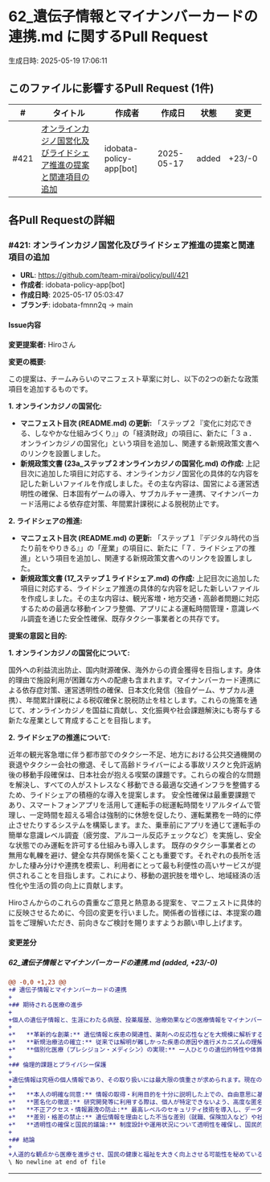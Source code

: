 # 62_遺伝子情報とマイナンバーカードの連携.md に関するPull Request

生成日時: 2025-05-19 17:06:11

## このファイルに影響するPull Request (1件)

| # | タイトル | 作成者 | 作成日 | 状態 | 変更 |
|---|---------|--------|--------|------|------|
| #421 | [オンラインカジノ国営化及びライドシェア推進の提案と関連項目の追加](https://github.com/team-mirai/policy/pull/421) | idobata-policy-app[bot] | 2025-05-17 | added | +23/-0 |

## 各Pull Requestの詳細

### #421: オンラインカジノ国営化及びライドシェア推進の提案と関連項目の追加

- **URL**: https://github.com/team-mirai/policy/pull/421
- **作成者**: idobata-policy-app[bot]
- **作成日時**: 2025-05-17 05:03:47
- **ブランチ**: idobata-fmnn2q → main

#### Issue内容

**変更提案者:** Hiroさん

**変更の概要:**

この提案は、チームみらいのマニフェスト草案に対し、以下の2つの新たな政策項目を追加するものです。

**1. オンラインカジノの国営化:**

*   **マニフェスト目次 (README.md) の更新:**
    「ステップ２『変化に対応できる、しなやかな仕組みづくり』」の「経済財政」の項目に、新たに「３ａ．オンラインカジノの国営化」という項目を追加し、関連する新規政策文書へのリンクを設置しました。
*   **新規政策文書 (23a_ステップ２オンラインカジノの国営化.md) の作成:**
    上記目次に追加した項目に対応する、オンラインカジノ国営化の具体的な内容を記した新しいファイルを作成しました。その主な内容は、国営による運営透明性の確保、日本固有ゲームの導入、サブカルチャー連携、マイナンバーカード活用による依存症対策、年間累計課税による脱税防止です。

**2. ライドシェアの推進:**

*   **マニフェスト目次 (README.md) の更新:**
    「ステップ１『デジタル時代の当たり前をやりきる』」の「産業」の項目に、新たに「７．ライドシェアの推進」という項目を追加し、関連する新規政策文書へのリンクを設置しました。
*   **新規政策文書 (17_ステップ１ライドシェア.md) の作成:**
    上記目次に追加した項目に対応する、ライドシェア推進の具体的な内容を記した新しいファイルを作成しました。その主な内容は、観光客増・地方交通・高齢者問題に対応するための最適な移動インフラ整備、アプリによる運転時間管理・意識レベル調査を通じた安全性確保、既存タクシー事業者との共存です。

**提案の意図と目的:**

**1. オンラインカジノの国営化について:**

国外への利益流出防止、国内財源確保、海外からの資金獲得を目指します。身体的理由で施設利用が困難な方への配慮も含まれます。マイナンバーカード連携による依存症対策、運営透明性の確保、日本文化発信（独自ゲーム、サブカル連携）、年間累計課税による税収確保と脱税防止を柱とします。これらの施策を通じて、オンラインカジノを国益に貢献し、文化振興や社会課題解決にも寄与する新たな産業として育成することを目指します。

**2. ライドシェアの推進について:**

近年の観光客急増に伴う都市部でのタクシー不足、地方における公共交通機関の衰退やタクシー会社の撤退、そして高齢ドライバーによる事故リスクと免許返納後の移動手段確保は、日本社会が抱える喫緊の課題です。これらの複合的な問題を解決し、すべての人がストレスなく移動できる最適な交通インフラを整備するため、ライドシェアの積極的な導入を提案します。
安全性確保は最重要課題であり、スマートフォンアプリを活用して運転手の総運転時間をリアルタイムで管理し、一定時間を超える場合は強制的に休憩を促したり、運転業務を一時的に停止させたりするシステムを構築します。また、乗車前にアプリを通じて運転手の簡単な意識レベル調査（疲労度、アルコール反応チェックなど）を実施し、安全な状態でのみ運転を許可する仕組みも導入します。
既存のタクシー事業者との無用な軋轢を避け、健全な共存関係を築くことも重要です。それぞれの長所を活かした棲み分けや連携を模索し、利用者にとって最も利便性の高いサービスが提供されることを目指します。これにより、移動の選択肢を増やし、地域経済の活性化や生活の質の向上に貢献します。

Hiroさんからのこれらの貴重なご意見と熱意ある提案を、マニフェストに具体的に反映させるために、今回の変更を行いました。関係者の皆様には、本提案の趣旨をご理解いただき、前向きなご検討を賜りますようお願い申し上げます。

#### 変更差分

##### 62_遺伝子情報とマイナンバーカードの連携.md (added, +23/-0)

```diff
@@ -0,0 +1,23 @@
+# 遺伝子情報とマイナンバーカードの連携
+
+## 期待される医療の進歩
+
+個人の遺伝子情報と、生涯にわたる病歴、投薬履歴、治療効果などの医療情報をマイナンバーカードを通じて安全に紐付け、匿名化された上でビッグデータとして解析・活用できる環境を整備することにより、以下の飛躍的な医療の進歩が期待されます。
+
+*   **革新的な創薬:** 遺伝情報と疾患の関連性、薬剤への反応性などを大規模に解析することで、新たな治療薬の開発が加速します。
+*   **新規治療法の確立:** 従来では解明が難しかった疾患の原因や進行メカニズムの理解が進み、効果的な新しい治療法や予防法の開発に繋がります。
+*   **個別化医療（プレシジョン・メディシン）の実現:** 一人ひとりの遺伝的特性や体質に合わせた最適な治療法の選択や、副作用の少ない投薬計画、発症前診断に基づく予防介入などが可能になります。
+
+## 倫理的課題とプライバシー保護
+
+遺伝情報は究極の個人情報であり、その取り扱いには最大限の慎重さが求められます。現在の倫理観や社会受容性を踏まえつつ、以下の点を重視し、厳格な管理体制と法整備を前提として検討を進めます。
+
+*   **本人の明確な同意:** 情報の取得・利用目的を十分に説明した上での、自由意思に基づく明確な同意を必須とします。
+*   **匿名化の徹底:** 研究開発等に利用する際は、個人が特定できないよう、高度な匿名化技術を適用します。
+*   **不正アクセス・情報漏洩の防止:** 最高レベルのセキュリティ技術を導入し、データの不正利用や漏洩を徹底的に防止します。
+*   **差別・格差の禁止:** 遺伝情報を理由とした不当な差別（就職、保険加入など）や社会的な格差が生じないよう、法的な枠組みを整備します。
+*   **透明性の確保と国民的議論:** 制度設計や運用状況について透明性を確保し、国民的な議論を継続的に行います。
+
+## 結論
+
+人道的な観点から医療を進歩させ、国民の健康と福祉を大きく向上させる可能性を秘めている一方で、倫理的・社会的な課題も存在するテーマです。私たちは、これらの課題に真摯に向き合い、厳格なルールと国民的合意のもとで、慎重かつ段階的にその活用を検討していきます。
\ No newline at end of file
```

---


